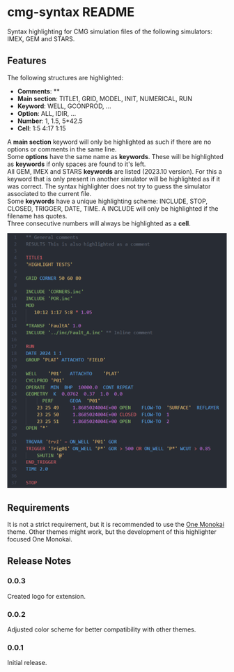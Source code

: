 # cmg-syntax README

Syntax highlighting for CMG simulation files of the following simulators: IMEX, GEM and STARS.

## Features

The following structures are highlighted:

* **Comments**: **
* **Main section**: TITLE1, GRID, MODEL, INIT, NUMERICAL, RUN
* **Keyword**: WELL, GCONPROD, ...
* **Option**: ALL, IDIR, ...
* **Number**: 1, 1.5, 5*42.5
* **Cell**: 1:5 4:17 1:15

A **main section** keyword will only be highlighted as such if there are no options or comments in the same line.  
Some **options** have the same name as **keywords**. These will be highlighted as **keywords** if only spaces are found to it's left.  
All GEM, IMEX and STARS **keywords** are listed (2023.10 version). For this a keyword that is only present in another simulator will be highlighted as if it was correct. The syntax highlighter does not try to guess the simulator associated to the current file.  
Some **keywords** have a unique highlighting scheme: INCLUDE, STOP, CLOSED, TRIGGER, DATE, TIME. A INCLUDE will only be highlighted if the filename has quotes.  
Three consecutive numbers will always be highlighted as a **cell**.

![Example file](/extra/test_25pc.png "Example file")

## Requirements

It is not a strict requirement, but it is recommended to use the [One Monokai](https://marketplace.visualstudio.com/items?itemName=azemoh.one-monokai) theme. Other themes might work, but the development of this highlighter focused One Monokai.

## Release Notes

### 0.0.3

Created logo for extension.

### 0.0.2

Adjusted color scheme for better compatibility with other themes.

### 0.0.1

Initial release.